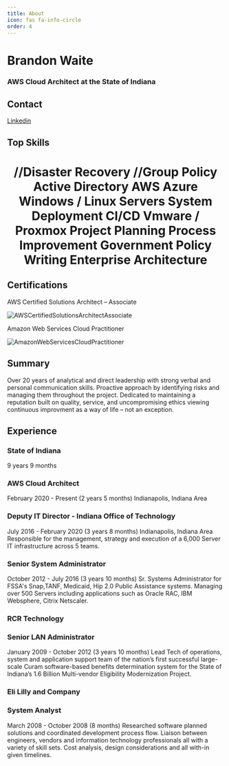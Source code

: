 ```yaml
---
title: About
icon: fas fa-info-circle
order: 4
---
```



# Brandon Waite

### AWS Cloud Architect at the State of Indiana

## Contact
[Linkedin](http://www.linkedin.com/in/brandon-waite-5555a21b)

## Top Skills

<h1 align="center">
//Disaster Recovery
//Group Policy
Active Directory
AWS
Azure
Windows / Linux Servers
System Deployment
CI/CD
Vmware / Proxmox
Project Planning
Process Improvement
Government Policy Writing
Enterprise Architecture
</h1>

## Certifications


AWS Certified Solutions Architect –
Associate

![AWSCertifiedSolutionsArchitectAssociate](https://brandonw.me/assets/images/awscsa.png)

Amazon Web Services Cloud
Practitioner

![AmazonWebServicesCloudPractitioner](https://brandonw.me/assets/images/awscp.png)

## Summary

Over 20 years of analytical and direct leadership with strong
verbal and personal communication skills. Proactive approach
by identifying risks and managing them throughout the project.
Dedicated to maintaining a reputation built on quality, service, and
uncompromising ethics viewing continuous improvment as a way of
life – not an exception.

## Experience

### State of Indiana

9 years 9 months

### AWS Cloud Architect

February 2020 - Present (2 years 5 months)
Indianapolis, Indiana Area

### Deputy IT Director - Indiana Office of Technology

July 2016 - February 2020 (3 years 8 months)
Indianapolis, Indiana Area
Responsible for the management, strategy and execution of a 6,000 Server IT infrastructure across 5 teams.

### Senior System Administrator

October 2012 - July 2016 (3 years 10 months)
Sr. Systems Administrator for FSSA's Snap,TANF, Medicaid, Hip 2.0 Public
Assistance systems.
Managing over 500 Servers including applications such as Oracle RAC, IBM
Websphere, Citrix Netscaler.

### RCR Technology

### Senior LAN Administrator

January 2009 - October 2012 (3 years 10 months)
Lead Tech of operations, system and application support team of the
nation’s first successful large-scale Curam software-based benefits
determination system for the State of Indiana’s 1.6 Billion Multi-vendor
Eligibility Modernization Project.

### Eli Lilly and Company

### System Analyst

March 2008 - October 2008 (8 months)
Researched software planned solutions and coordinated development
process flow. Liaison between engineers, vendors and information
technology professionals all with a variety of skill sets. Cost analysis, design
considerations and all with-in given timelines.
